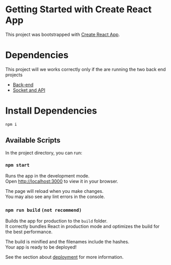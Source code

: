 # Getting Started with Create React App

This project was bootstrapped with [Create React App](https://github.com/facebook/create-react-app).

# Dependencies

This project will we works correctly only if the are running the two back end projects
  - [Back-end](https://github.com/ricarflores/KingTide-Back)
  - [Socket and API](https://github.com/ricarflores/KingTide-Socket-Api)
# Install Dependencies

```sh
npm i
```

## Available Scripts

In the project directory, you can run:

### `npm start`

Runs the app in the development mode.\
Open [http://localhost:3000](http://localhost:3000) to view it in your browser.

The page will reload when you make changes.\
You may also see any lint errors in the console.

### `npm run build` `(not recommend)`

Builds the app for production to the `build` folder.\
It correctly bundles React in production mode and optimizes the build for the best performance.

The build is minified and the filenames include the hashes.\
Your app is ready to be deployed!

See the section about [deployment](https://facebook.github.io/create-react-app/docs/deployment) for more information.
